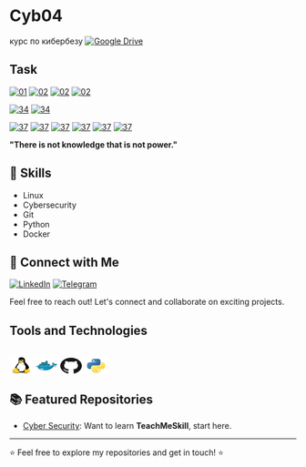 # Cyb04
курс по кибербезу
[<img src="./assets/googledrive-48x48.png" alt="Google Drive" width="40" height="40">](https://drive.google.com/drive/folders/1YTri6-9lLZ8cWxU_zNSNTqfcFxgQqbhf)

## Task

[<img src="./assets/TMS.png" alt="01" width="40" height="40">](https://drive.google.com/file/d/1tCNvgeWHkHaYhCAMn7mH9LEbrg7Ss7pq/view?usp=sharing)
[<img src="./assets/TMS.png" alt="02" width="40" height="40">](https://drive.google.com/file/d/1J9-7s-kmtgh5weuYmHZSuL1IHpn6cxDn/view?usp=sharing)
[<img src="./assets/TMS.png" alt="02" width="40" height="40">](https://drive.google.com/file/d/1v61oBy0r-H6QWPLZ0rQrXILykKVYPxLE/view?usp=sharing)
[<img src="./assets/TMS.png" alt="02" width="40" height="40">](https://drive.google.com/file/d/1iQDRV39OBgP8Bo3QW29_kezvWKkxelfa/view?usp=sharing)

[<img src="./assets/TMS.png" alt="34" width="40" height="40">](https://drive.google.com/drive/folders/118lDRyvCTq_UM-Rhi5k6kyaEQO9VfiCJ?usp=sharing)
[<img src="./assets/TMS.png" alt="34" width="40" height="40">]()

[<img src="./assets/TMS.png" alt="37" width="40" height="40">](https://drive.google.com/file/d/13LTtg4jyCqjlkmZ3mwww3gS0ZbzyDU4a/view?usp=sharing)
[<img src="./assets/TMS.png" alt="37" width="40" height="40">](https://drive.google.com/file/d/1JywjDJ9YpVOtuu98-pSKZ7rmpt0Pjn1N/view?usp=sharing)
[<img src="./assets/TMS.png" alt="37" width="40" height="40">](https://drive.google.com/file/d/1Ignctyh5HN5bJ5ATBWouH05NxTfN47n3/view?usp=sharing)
[<img src="./assets/TMS.png" alt="37" width="40" height="40">](https://drive.google.com/file/d/1iNbZoL3Ta6cCU3PivkdpvHSCtjRnm3b5/view?usp=sharing)
[<img src="./assets/TMS.png" alt="37" width="40" height="40">](https://drive.google.com/file/d/1HdBb7HzpwzWZB2rtKf2pC3O42dqXxyK3/view?usp=sharing)
[<img src="./assets/TMS.png" alt="37" width="40" height="40">](https://drive.google.com/file/d/167Pgu-o9h1mJzYJ5mU3toqThsw41SI0X/view?usp=sharing)

**"There is not knowledge that is not power."**

## 🚀 Skills
- Linux
- Cybersecurity
- Git
- Python
- Docker

## 🔗 Connect with Me

[<img src="./assets/linkedin-48x48.png" alt="LinkedIn" width="40" height="40">](https://linkedin.com/in/pash0283)
[<img src="./assets/telegram-48x48.png" alt="Telegram" width="40" height="40">](https://telegram.org/p1sh1s)

Feel free to reach out! Let's connect and collaborate on exciting projects.

## Tools and Technologies
<div style="display: inline_block"><br>
  <img align="center" alt="MReis-Linux" height="30" width="40" src="https://raw.githubusercontent.com/devicons/devicon/master/icons/linux/linux-original.svg">
  <img align="center" alt="MReis-Docker" height="30" width="40" src="https://raw.githubusercontent.com/devicons/devicon/master/icons/docker/docker-original.svg">
  <img align="center" alt="MReis-GitHub" height="30" width="40" src="https://raw.githubusercontent.com/devicons/devicon/master/icons/github/github-original.svg">
  <img align="center" alt="MReis-Python" height="30" width="40" src="https://raw.githubusercontent.com/devicons/devicon/master/icons/python/python-original.svg">
</div>

## 📚 Featured Repositories
- [Cyber Security](https://github.com/pash0283/Cyb04): Want to learn **TeachMeSkill**, start here.
---
⭐️ Feel free to explore my repositories and get in touch! ⭐️
